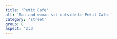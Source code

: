 ```yaml
---
title: 'Petit Cafe'
alt: 'Man and woman sit outside Le Petit Cafe.'
category: 'street'
group: 8
aspect: '2:3'
---
```

